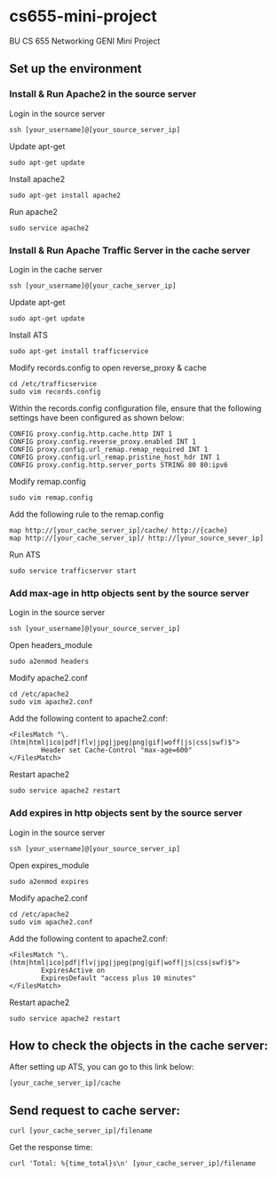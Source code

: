 # cs655-mini-project
BU CS 655 Networking GENI Mini Project

## Set up the environment

### Install & Run Apache2 in the source server

Login in the source server

```
ssh [your_username]@[your_source_server_ip]
```

Update apt-get

```
sudo apt-get update
```

Install apache2

```
sudo apt-get install apache2
```

Run apache2

```
sudo service apache2
``` 

### Install & Run Apache Traffic Server in the cache server

Login in the cache server

```
ssh [your_username]@[your_cache_server_ip]
```

Update apt-get

```
sudo apt-get update
```

Install ATS

```
sudo apt-get install trafficservice
```

Modify records.config to open reverse_proxy & cache

```
cd /etc/trafficservice
sudo vim records.config
```

Within the records.config configuration file, ensure that the following settings have been configured as shown below:
```
CONFIG proxy.config.http.cache.http INT 1
CONFIG proxy.config.reverse_proxy.enabled INT 1
CONFIG proxy.config.url_remap.remap_required INT 1
CONFIG proxy.config.url_remap.pristine_host_hdr INT 1
CONFIG proxy.config.http.server_ports STRING 80 80:ipv6
```

Modify remap.config
```
sudo vim remap.config
```

Add the following rule to the remap.config
```
map http://[your_cache_server_ip]/cache/ http://{cache}
map http://[your_cache_server_ip]/ http://[your_source_sever_ip]
```

Run ATS
```
sudo service trafficserver start
```

### Add max-age in http objects sent by the source server
Login in the source server

```
ssh [your_username]@[your_source_server_ip]
```

Open headers_module
```
sudo a2enmod headers
```

Modify apache2.conf
```
cd /etc/apache2
sudo vim apache2.conf
```

Add the following content to apache2.conf:
```
<FilesMatch "\.(htm|html|ico|pdf|flv|jpg|jpeg|png|gif|woff|js|css|swf)$">
        Header set Cache-Control "max-age=600"
</FilesMatch>
```

Restart apache2
```
sudo service apache2 restart
```

### Add expires in http objects sent by the source server
Login in the source server

```
ssh [your_username]@[your_source_server_ip]
```

Open expires_module
```
sudo a2enmod expires
```

Modify apache2.conf
```
cd /etc/apache2
sudo vim apache2.conf
```

Add the following content to apache2.conf:
```
<FilesMatch "\.(htm|html|ico|pdf|flv|jpg|jpeg|png|gif|woff|js|css|swf)$">
        ExpiresActive on
        ExpiresDefault "access plus 10 minutes"
</FilesMatch>
```

Restart apache2
```
sudo service apache2 restart
```

## How to check the objects in the cache server:
After setting up ATS, you can go to this link below:

```
[your_cache_server_ip]/cache
```

## Send request to cache server:
```
curl [your_cache_server_ip]/filename
```

Get the response time:
```
curl 'Total: %{time_total}s\n' [your_cache_server_ip]/filename
```






          
